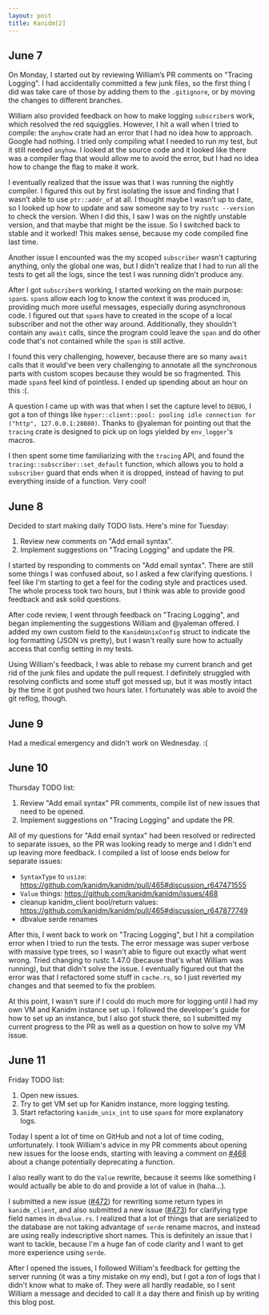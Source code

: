 ```yaml
---
layout: post
title: Kanidm[2]
---
```


## June 7
On Monday, I started out by reviewing William’s PR comments on "Tracing Logging". I had accidentally committed a few junk files, so the first thing I did was take care of those by adding them to the `.gitignore`, or by moving the changes to different branches.

William also provided feedback on how to make logging `subscriber`s work, which resolved the red squigglies. However, I hit a wall when I tried to compile: the `anyhow` crate had an error that I had no idea how to approach. Google had nothing. I tried only compiling what I needed to run my test, but it still needed `anyhow`. I looked at the source code and it looked like there was a compiler flag that would allow me to avoid the error, but I had no idea how to change the flag to make it work.

I eventually realized that the issue was that I was running the nightly compiler. I figured this out by first isolating the issue and finding that I wasn’t able to use `ptr::addr_of` at all. I thought maybe I wasn’t up to date, so I looked up how to update and saw someone say to try `rustc --version` to check the version. When I did this, I saw I was on the nightly unstable version, and that maybe that might be the issue. So I switched back to stable and it worked! This makes sense, because my code compiled fine last time.

Another issue I encounted was the my scoped `subscriber` wasn't capturing anything, only the global one was, but I didn't realize that I had to run all the tests to get all the logs, since the test I was running didn't produce any.

After I got `subscriber`s working, I started working on the main purpose: `span`s. `span`s allow each log to know the context it was produced in, providing much more useful messages, especially during asynchronous code. I figured out that `span`s have to created in the scope of a local subscriber and not the other way around. Additionally, they shouldn't contain any `await` calls, since the program could leave the `span` and do other code that's not contained while the `span` is still active.

I found this very challenging, however, because there are so many `await` calls that it would've been very challenging to annotate all the synchronous parts with custom scopes because they would be so fragmented. This made `span`s feel kind of pointless. I ended up spending about an hour on this :(.

A question I came up with was that when I set the capture level to `DEBUG`, I got a ton of things like `hyper::client::pool: pooling idle connection for ("http", 127.0.0.1:28080)`. Thanks to @yaleman for pointing out that the `tracing` crate is designed to pick up on logs yielded by `env_logger`'s macros.

I then spent some time familiarizing with the `tracing` API, and found the `tracing::subscriber::set_default` function, which allows you to hold a `subscriber` guard that ends when it is dropped, instead of having to put everything inside of a function. Very cool!

## June 8
Decided to start making daily TODO lists. Here's mine for Tuesday:
1. Review new comments on "Add email syntax".
2. Implement suggestions on "Tracing Logging" and update the PR.

I started by responding to comments on "Add email syntax". There are still some things I was confused about, so I asked a few clarifying questions. I feel like I'm starting to get a feel for the coding style and practices used. The whole process took two hours, but I think was able to provide good feedback and ask solid questions. 

After code review, I went through feedback on "Tracing Logging", and began implementing the suggestions William and @yaleman offered. I added my own custom field to the `KanidmUnixConfig` struct to indicate the log formatting (JSON vs pretty), but I wasn't really sure how to actually access that config setting in my tests.

Using William's feedback, I was able to rebase my current branch and get rid of the junk files and update the pull request. I definitely struggled with resolving conflicts and some stuff got messed up, but it was mostly intact by the time it got pushed two hours later. I fortunately was able to avoid the git reflog, though.

## June 9
Had a medical emergency and didn't work on Wednesday. :(

## June 10
Thursday TODO list:
1. Review "Add email syntax" PR comments, compile list of new issues that need to be opened.
2. Implement suggestions on "Tracing Logging"  and update the PR.

All of my questions for "Add email syntax" had been resolved or redirected to separate issues, so the PR was looking ready to merge and I didn't end up leaving more feedback. I compiled a list of loose ends below for separate issues:
* `SyntaxType` to `usize`: https://github.com/kanidm/kanidm/pull/465#discussion_r647471555
* `Value` things: https://github.com/kanidm/kanidm/issues/468
* cleanup kanidm_client bool/return values: https://github.com/kanidm/kanidm/pull/465#discussion_r647877749
* dbvalue serde renames

After this, I went back to work on "Tracing Logging", but I hit a compilation error when I tried to run the tests. The error message was super verbose with massive type trees, so I wasn't able to figure out exactly what went wrong.  Tried changing to rustc 1.47.0 (because that's what William was running), but that didn't solve the issue. I eventually figured out that the error was that I refactored some stuff in `cache.rs`, so I just reverted my changes and that seemed to fix the problem.

At this point, I wasn't sure if I could do much more for logging until I had my own VM and Kanidm instance set up. I followed the developer's guide for how to set up an instance, but I also got stuck there, so I submitted my current progress to the PR as well as a question on how to solve my VM issue.

## June 11
Friday TODO list:
1. Open new issues.
2. Try to get VM set up for Kanidm instance, more logging testing.
3. Start refactoring `kanidm_unix_int` to use `span`s for more explanatory logs.

Today I spent a lot of time on GitHub and not a lot of time coding, unfortunately. I took William's advice in my PR comments about opening new issues for the loose ends, starting with leaving a comment on [#468](https://github.com/kanidm/kanidm/issues/468) about a change potentially deprecating a function.

I also really want to do the `Value` rewrite, because it seems like something I would actually be able to do and provide a lot of value in (haha...).

I submitted a new issue ([#472](https://github.com/kanidm/kanidm/issues/472)) for rewriting some return types in `kanidm_client`, and also submitted a new issue ([#473](https://github.com/kanidm/kanidm/issues/473)) for clarifying type field names in `dbvalue.rs`. I realized that a lot of things that are serialized to the database are not taking advantage of `serde` rename macros, and instead are using really indescriptive short names. This is definitely an issue that I want to tackle, because I'm a huge fan of code clarity and I want to get more experience using `serde`.

After I opened the issues, I followed William's feedback for getting the server running (it was a tiny mistake on my end), but I got a _ton_ of logs that I didn't know what to make of. They were all hardly readable, so I sent William a message and decided to call it a day there and finish up by writing this blog post.
